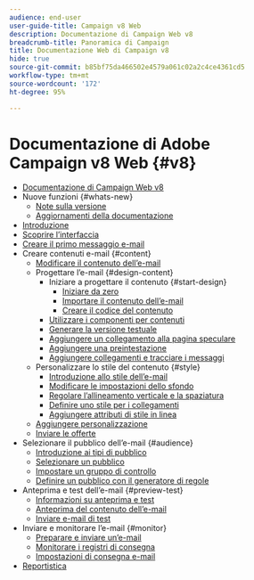 ```yaml
---
audience: end-user
user-guide-title: Campaign v8 Web
description: Documentazione di Campaign Web v8
breadcrumb-title: Panoramica di Campaign
title: Documentazione Web di Campaign v8
hide: true
source-git-commit: b85bf75da466502e4579a061c02a2c4ce4361cd5
workflow-type: tm+mt
source-wordcount: '172'
ht-degree: 95%

---
```



# Documentazione di Adobe Campaign v8 Web {#v8}

+ [Documentazione di Campaign Web v8](campaign-web-home.md)
+ Nuove funzioni {#whats-new}
   + [Note sulla versione](rn/release-notes.md)
   + [Aggiornamenti della documentazione](rn/documentation-updates.md)
+ [Introduzione](get-started/get-started.md)
+ [Scoprire l’interfaccia](get-started/user-interface.md)
+ [Creare il primo messaggio e-mail](email/create-email.md)
+ Creare contenuti e-mail {#content}
   + [Modificare il contenuto dell’e-mail](content/edit-content.md)
   + Progettare l’e-mail {#design-content}
      + Iniziare a progettare il contenuto {#start-design}
         + [Iniziare da zero ](content/create-email-content.md)
         + [Importare il contenuto dell’e-mail](content/existing-content.md)
         + [Creare il codice del contenuto](content/code-content.md)
      + [Utilizzare i componenti per contenuti](content/content-components.md)
      + [Generare la versione testuale](content/text-version-email.md)
      + [Aggiungere un collegamento alla pagina speculare](content/mirror-page.md)
      + [Aggiungere una preintestazione](content/preheader.md)
      + [Aggiungere collegamenti e tracciare i messaggi](content/message-tracking.md)
   + Personalizzare lo stile del contenuto {#style}
      + [Introduzione allo stile dell’e-mail](content/get-started-email-style.md)
      + [Modificare le impostazioni dello sfondo](content/backgrounds.md)
      + [Regolare l’allineamento verticale e la spaziatura](content/alignment-and-padding.md)
      + [Definire uno stile per i collegamenti](content/styling-links.md)
      + [Aggiungere attributi di stile in linea](content/inline-styling.md)
   + [Aggiungere personalizzazione](personalization/personalize.md)
   + [Inviare le offerte](content/offers.md)
+ Selezionare il pubblico dell’e-mail {#audience}
   + [Introduzione ai tipi di pubblico](audience/about-audiences.md)
   + [Selezionare un pubblico](audience/add-audience.md)
   + [Impostare un gruppo di controllo](audience/control-group.md)
   + [Definire un pubblico con il generatore di regole](audience/segment-builder.md)
+ Anteprima e test dell’e-mail {#preview-test}
   + [Informazioni su anteprima e test](preview-test/preview-test.md)
   + [Anteprima del contenuto dell’e-mail](preview-test/preview-content.md)
   + [Inviare e-mail di test](preview-test/proofs.md)
+ Inviare e monitorare l’e-mail {#monitor}
   + [Preparare e inviare un’e-mail](monitor/prepare-send.md)
   + [Monitorare i registri di consegna](monitor/delivery-logs.md)
   + [Impostazioni di consegna e-mail](advanced-settings/delivery-settings.md)
+ [Reportistica](reporting/reports.md)
